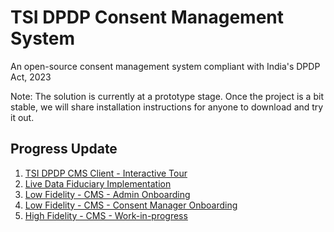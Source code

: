 # TSI DPDP Consent Management System
An open-source consent management system compliant with India's DPDP Act, 2023

Note: The solution is currently at a prototype stage. Once the project is a bit stable, we will share installation instructions for anyone to download and try it out. 

## Progress Update

1. [TSI DPDP CMS Client - Interactive Tour](https://dpdp-cms.tsicoop.org)
2. [Live Data Fiduciary Implementation](https://tsicoop.org)
3. [Low Fidelity - CMS - Admin Onboarding](https://github.com/tsi-cooperative/tsi-dpdp-cms/blob/main/docs/wireframes/TSI-DPDP-CMS-Admin-Onboarding-LoFi.pdf)
4. [Low Fidelity - CMS - Consent Manager Onboarding](https://github.com/tsi-cooperative/tsi-dpdp-cms/blob/main/docs/wireframes/TSI-DPDP-CMS-Consent-Manager-Onboarding-LoFi.pdf)
5. [High Fidelity - CMS - Work-in-progress](https://www.figma.com/proto/X1NP5N1i6jdmTA4AgKn6du/Untitled?node-id=4-3303&p=f&t=dd7tEOl1BPXFsrsD-0&scaling=min-zoom&content-scaling=fixed&page-id=0%3A1&starting-point-node-id=4%3A3303)

